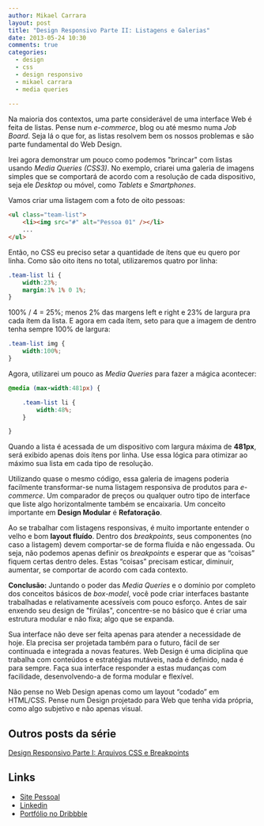 ```yaml
---
author: Mikael Carrara
layout: post
title: "Design Responsivo Parte II: Listagens e Galerias"
date: 2013-05-24 10:30
comments: true
categories:
  - design
  - css
  - design responsivo
  - mikael carrara
  - media queries
  
---
```


Na maioria dos contextos, uma parte considerável de uma interface Web é feita de listas. Pense num *e-commerce*, blog ou até mesmo numa *Job Board*. Seja lá o que for, as listas resolvem bem os nossos problemas e são parte fundamental do Web Design.

<!--more-->

Irei agora demonstrar um pouco como podemos "brincar" com listas usando *Media Queries (CSS3)*. No exemplo, criarei uma galeria de imagens simples que se comportará de acordo com a resolução de cada dispositivo, seja ele *Desktop* ou móvel, como *Tablets* e *Smartphones*.

Vamos criar uma listagem com a foto de oito pessoas:

```html
<ul class="team-list">
    <li><img src="#" alt="Pessoa 01" /></li>
    ...
</ul>
```

Então, no CSS eu preciso setar a quantidade de ítens que eu quero por linha. Como são oito ítens no total, utilizaremos quatro por linha:

```css
.team-list li {
    width:23%;
    margin:1% 1% 0 1%;
}
```

100% / 4 = 25%; menos 2% das margens left e right e 23% de largura pra cada ítem da lista. E agora em cada ítem, seto para que a imagem de dentro tenha sempre 100% de largura:

```css
.team-list img {
    width:100%;
}
```

Agora, utilizarei um pouco as *Media Queries* para fazer a mágica acontecer:

```css
@media (max-width:481px) {

	.team-list li {
	    width:48%;
	}

}
```

Quando a lista é acessada de um dispositivo com largura máxima de **481px**, será exibido apenas dois ítens por linha. Use essa lógica para otimizar ao máximo sua lista em cada tipo de resolução.

Utilizando quase o mesmo código, essa galeria de imagens poderia facilmente transformar-se numa listagem responsiva de produtos para *e-commerce*. Um comparador de preços ou qualquer outro tipo de interface que liste algo horizontalmente também se encaixaria. Um conceito importante em **Design Modular** é **Refatoração**.

Ao se trabalhar com listagens responsivas, é muito importante entender o velho e bom **layout fluído**. Dentro dos *breakpoints*, seus componentes (no caso a listagem) devem comportar-se de forma fluída e não engessada. Ou seja, não podemos apenas definir os *breakpoints* e esperar que as “coisas” fiquem certas dentro deles. Estas “coisas” precisam esticar, diminuir, aumentar, se comportar de acordo com cada contexto.

**Conclusão:** Juntando o poder das *Media Queries* e o domínio por completo dos conceitos básicos de *box-model*, você pode criar interfaces bastante trabalhadas e relativamente acessíveis com pouco esforço. Antes de sair enxendo seu design de "firúlas", concentre-se no básico que é criar uma estrutura modular e não fixa; algo que se expanda.

Sua interface não deve ser feita apenas para atender a necessidade de hoje. Ela precisa ser projetada também para o futuro, fácil de ser continuada e integrada a novas features. Web Design é uma diciplina que trabalha com conteúdos e estratégias mutáveis, nada é definido, nada é para sempre. Faça sua interface responder a estas mudanças com facilidade, desenvolvendo-a de forma modular e flexível.

Não pense no Web Design apenas como um layout “codado” em HTML/CSS. Pense num Design projetado para Web que tenha vida própria, como algo subjetivo e não apenas visual.

## Outros posts da série

[Design Responsivo Parte I: Arquivos CSS e Breakpoints](http://helabs.com.br/blog/2013/02/27/design-responsivo-parte-i-arquivos-css-e-breakpoints)

## Links

- [Site Pessoal](http://www.mikaelcarrara.com)
- [Linkedin](br.linkedin.com/in/mikaelcarrara/)
- [Portfólio no Dribbble](http://dribbble.com/mikaelcarrara)